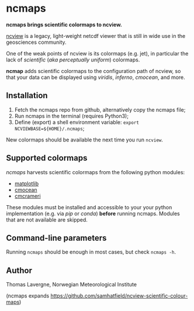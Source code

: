 # ncmaps
**ncmaps brings scientific colormaps to ncview.**

[ncview](http://meteora.ucsd.edu/~pierce/ncview_home_page.html) is a legacy, light-weight netcdf viewer that is still in wide use in the geosciences community.

One of the weak points of ncview is its colormaps (e.g. jet), in particular the lack of *scientific* (*aka perceptually uniform*) colormaps.

**ncmap** adds scientific colormaps to the configuration path of ncview, so that your data can be displayed using *viridis*, *inferno*, *cmocean*, and more.

## Installation

 1. Fetch the ncmaps repo from github, alternatively copy the ncmaps file;
 2. Run ncmaps in the terminal (requires Python3);
 3. Define (export) a shell environment variable: `export NCVIEWBASE=${HOME}/.ncmaps`;
 
New colormaps should be available the next time you run `ncview`.

## Supported colormaps
*ncmaps* harvests scientific colormaps from the following python modules:
 * [matplotlib](https://matplotlib.org/stable/tutorials/colors/colormaps.html)
 * [cmocean](https://matplotlib.org/cmocean/)
 * [cmcrameri](https://pypi.org/project/cmcrameri/)

These modules must be installed and accessible to your your python implementation (e.g. via *pip* or *conda*) **before** running ncmaps.
Modules that are not available are skipped.

## Command-line parameters

Running `ncmaps` should be enough in most cases, but check `ncmaps -h`.

## Author
Thomas Lavergne, Norwegian Meteorological Institute

(ncmaps expands https://github.com/samhatfield/ncview-scientific-colour-maps)
